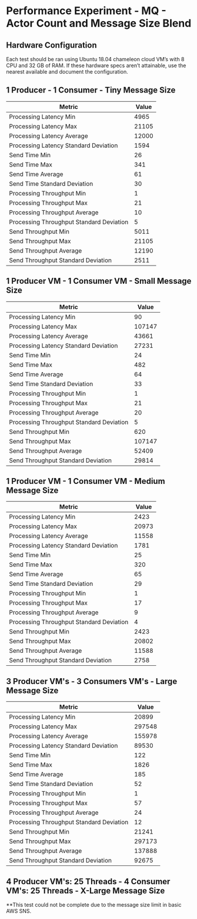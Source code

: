 # Performance Experiment - MQ - Actor Count and Message Size Blend


## Hardware Configuration

Each test should be ran using Ubuntu 18.04 chameleon cloud VM’s with 8 CPU and 32 GB of RAM. If these hardware specs aren’t attainable, use the nearest available and document the configuration.


## 1 Producer - 1 Consumer - Tiny Message Size


| Metric                                   | Value |
| ---------------------------------------- | ----- |
| Processing Latency Min                   |    4965   |
| Processing Latency Max                   |    21105   |
| Processing Latency Average               |     12000  |
| Processing Latency Standard Deviation    |     1594  |
| Send Time Min                            |  26     |
| Send Time Max                            |   341    |
| Send Time Average                        |    61   |
| Send Time Standard Deviation             |     30  |
| Processing Throughput Min                |   1    |
| Processing Throughput Max                |    21   |
| Processing Throughput Average            |     10  |
| Processing Throughput Standard Deviation |      5 |
| Send Throughput Min                      | 5011      |
| Send Throughput Max                      |  21105     |
| Send Throughput Average                  |   12190    |
| Send Throughput Standard Deviation       |    2511   |

## 1 Producer VM - 1 Consumer VM - Small Message Size


| Metric                                   | Value |
| ---------------------------------------- | ----- |
| Processing Latency Min                   |  90     |
| Processing Latency Max                   |  107147     |
| Processing Latency Average               |   43661    |
| Processing Latency Standard Deviation    |    27231   |
| Send Time Min                            |   24    |
| Send Time Max                            |    482   |
| Send Time Average                        |   64    |
| Send Time Standard Deviation             |     33  |
| Processing Throughput Min                |  1     |
| Processing Throughput Max                |  21     |
| Processing Throughput Average            |   20    |
| Processing Throughput Standard Deviation |     5  |
| Send Throughput Min                      |  620     |
| Send Throughput Max                      |   107147    |
| Send Throughput Average                  |   52409    |
| Send Throughput Standard Deviation       |    29814   |

## 1 Producer VM - 1 Consumer VM - Medium Message Size


| Metric                                   | Value |
| ---------------------------------------- | ----- |
| Processing Latency Min                   |  2423     |
| Processing Latency Max                   |   20973    |
| Processing Latency Average               |   11558    |
| Processing Latency Standard Deviation    |   1781    |
| Send Time Min                            |     25  |
| Send Time Max                            |     320  |
| Send Time Average                        |    65   |
| Send Time Standard Deviation             |    29   |
| Processing Throughput Min                |  1     |
| Processing Throughput Max                |   17    |
| Processing Throughput Average            |     9  |
| Processing Throughput Standard Deviation |      4 |
| Send Throughput Min                      | 2423      |
| Send Throughput Max                      | 20802      |
| Send Throughput Average                  |  11588     |
| Send Throughput Standard Deviation       |   2758    |

## 3 Producer VM's - 3 Consumers VM's - Large Message Size

| Metric                                   | Value |
| ---------------------------------------- | ----- |
| Processing Latency Min                   |   20899    |
| Processing Latency Max                   |    297548   |
| Processing Latency Average               |   155978    |
| Processing Latency Standard Deviation    |  89530     |
| Send Time Min                            |  122     |
| Send Time Max                            |   1826    |
| Send Time Average                        |    185   |
| Send Time Standard Deviation             |     52  |
| Processing Throughput Min                |   1    |
| Processing Throughput Max                |   57    |
| Processing Throughput Average            |    24   |
| Processing Throughput Standard Deviation |    12   |
| Send Throughput Min                      |  21241     |
| Send Throughput Max                      |  297173     |
| Send Throughput Average                  |  137888     |
| Send Throughput Standard Deviation       |  92675     |

## 4 Producer VM's: 25 Threads - 4 Consumer VM's: 25 Threads - X-Large Message Size

**This test could not be complete due to the message size limit in basic AWS SNS.
